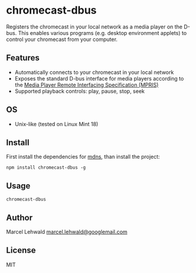 # chromecast-dbus

Registers the chromecast in your local network as a media player on the D-bus. This enables various programs (e.g. desktop environment applets) to control your chromecast from your computer.

## Features

 - Automatically connects to your chromecast in your local network
 - Exposes the standard D-bus interface for media players according to the [Media Player Remote Interfacing Specification (MPRIS)](https://www.freedesktop.org/wiki/Specifications/mpris-spec/)
 - Supported playback controls: play, pause, stop, seek

## OS
- Unix-like (tested on Linux Mint 18)

## Install

First install the dependencies for [mdns](https://github.com/agnat/node_mdns), than install the project:

```
npm install chromecast-dbus -g
```

## Usage

```
chromecast-dbus
```

## Author

Marcel Lehwald <marcel.lehwald@googlemail.com>

## License

MIT

